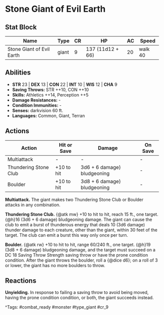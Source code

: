 # Stone Giant of Evil Earth

## Stat Block

| Name | Type | CR | HP | AC | Speed |
|------|------|----|----|----|-------|
| Stone Giant of Evil Earth | giant | 9 | 137 (11d12 + 66) | 20 | walk 40 |

## Abilities

- **STR** 23 | **DEX** 13 | **CON** 22 | **INT** 10 | **WIS** 12 | **CHA** 9
- **Saving Throws:** STR ++10, CON ++10  
- **Skills:** Athletics ++14, Perception ++5  
- **Damage Resistances:** -  
- **Condition Immunities:** -  
- **Senses:** darkvision 60 ft.  
- **Languages:** Common, Giant, Terran


## Actions

| Action | Hit or Save | Damage | On Save |
|--------|--------------|--------|----------|
| Multiattack | - | - | - |
| Thundering Stone Club | +10 to hit | 3d6 + 6 damage) bludgeoning | - |
| Boulder | +10 to hit | 3d8 + 6 damage) bludgeoning | - |

**Multiattack.** The giant makes two Thundering Stone Club or Boulder attacks in any combination.

**Thundering Stone Club.** {@atk mw} +10 to hit to hit, reach 15 ft., one target. {@h}16 (3d6 + 6 damage) bludgeoning damage. The giant can cause the club to emit a burst of thunderous energy that deals 10 (3d6 damage) thunder damage to each creature, other than the giant, within 30 feet of the target. The club can emit a burst this way only once per turn.

**Boulder.** {@atk rw} +10 to hit to hit, range 60/240 ft., one target. {@h}19 (3d8 + 6 damage) bludgeoning damage, and the target must succeed on a DC 18 Saving Throw Strength saving throw or have the prone condition condition. After the giant throws the boulder, roll a {@dice d6}; on a roll of 3 or lower, the giant has no more boulders to throw.

## Reactions

**Unyielding.** In response to failing a saving throw to avoid being moved, having the prone condition condition, or both, the giant succeeds instead.



^Tags: #combat_ready #monster #type_giant #cr_9